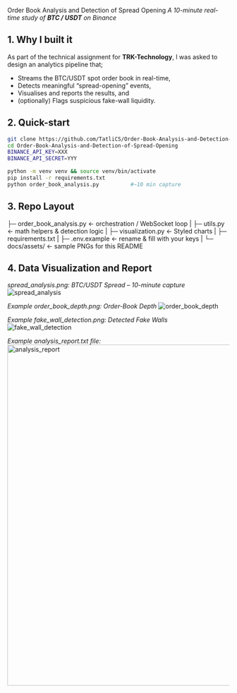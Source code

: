 Order Book Analysis and Detection of Spread Opening
*A 10-minute real-time study of **BTC / USDT** on Binance*

## 1. Why I built it

As part of the technical assignment for **TRK-Technology**, I was asked to design an analytics pipeline that;

* Streams the BTC/USDT spot order book in real-time,  
* Detects meaningful “spread-opening” events,  
* Visualises and reports the results, and  
* (optionally) Flags suspicious fake-wall liquidity.

## 2. Quick-start

```bash
git clone https://github.com/TatliCS/Order-Book-Analysis-and-Detection-of-Spread-Opening.git
cd Order-Book-Analysis-and-Detection-of-Spread-Opening
BINANCE_API_KEY=XXX
BINANCE_API_SECRET=YYY

python -m venv venv && source venv/bin/activate
pip install -r requirements.txt
python order_book_analysis.py          #~10 min capture
```

## 3. Repo Layout

├─ order_book_analysis.py   ← orchestration / WebSocket loop
|
├─ utils.py                 ← math helpers & detection logic
|
├─ visualization.py         ← Styled charts
|
├─ requirements.txt
|
├─ .env.example             ← rename & fill with your keys
|
└─ docs/assets/             ← sample PNGs for this README

## 4. Data Visualization and Report

*spread_analysis.png: BTC/USDT Spread – 10-minute capture*
![spread_analysis](https://github.com/user-attachments/assets/801a3880-5374-4843-86aa-febd954762b5)

*Example order_book_depth.png: Order-Book Depth*
![order_book_depth](https://github.com/user-attachments/assets/e09ae82d-d319-4538-81e6-c486ac58ab1a)

*Example fake_wall_detection.png: Detected Fake Walls*
![fake_wall_detection](https://github.com/user-attachments/assets/727d7813-4dfa-4b52-ad7e-dabc2e510bff)

*Example analysis_report.txt file:*
<img width="773" alt="analysis_report" src="https://github.com/user-attachments/assets/42515e4f-dbf6-43f1-9a6e-83c40fb785c6" />
